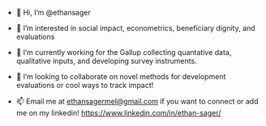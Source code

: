 - 👋 Hi, I’m @ethansager
- 👀 I’m interested in social impact, econometrics, beneficiary dignity, and evaluations
- 🌱 I’m currently working for the Gallup collecting quantative data, qualitative inputs, and developing survey instruments. 
- 💞️ I’m looking to collaborate on novel methods for development evaluations or cool ways to track impact! 

- 📫 Email me at ethansagermel@gmail.com if you want to connect or add me on my linkedin! https://www.linkedin.com/in/ethan-sager/

